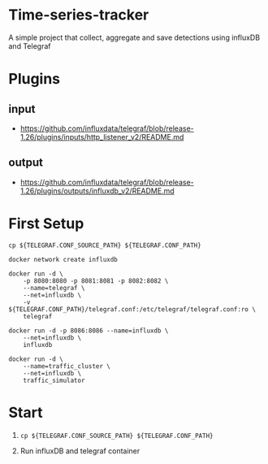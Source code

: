 # Time-series-tracker
A simple project that collect, aggregate and save detections using influxDB and Telegraf

# Plugins

## input
* https://github.com/influxdata/telegraf/blob/release-1.26/plugins/inputs/http_listener_v2/README.md

## output
* https://github.com/influxdata/telegraf/blob/release-1.26/plugins/outputs/influxdb_v2/README.md

# First Setup

```
cp ${TELEGRAF.CONF_SOURCE_PATH} ${TELEGRAF.CONF_PATH} 
```

```
docker network create influxdb
```

```
docker run -d \
	-p 8080:8080 -p 8081:8081 -p 8082:8082 \
	--name=telegraf \
    --net=influxdb \
    -v ${TELEGRAF.CONF_PATH}/telegraf.conf:/etc/telegraf/telegraf.conf:ro \
    telegraf
```
	  
```	  
docker run -d -p 8086:8086 --name=influxdb \
	--net=influxdb \
	influxdb
```

```
docker run -d \
	--name=traffic_cluster \
    --net=influxdb \
    traffic_simulator
```


# Start

1. `cp ${TELEGRAF.CONF_SOURCE_PATH} ${TELEGRAF.CONF_PATH}`

2. Run influxDB and telegraf container
